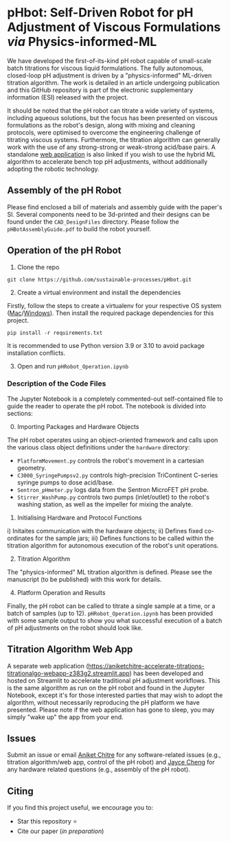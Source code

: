 # pHbot: Self-Driven Robot for pH Adjustment of Viscous Formulations *via* Physics-informed-ML

We have developed the first-of-its-kind pH robot capable of small-scale batch titrations for viscous liquid formulations. The fully autonomous, closed-loop pH adjustment is driven by a "physics-informed" ML-driven titration algorithm. The work is detailed in an article undergoing publication and this GitHub repository is part of the electronic supplementary information (ESI) released with the project. 

It should be noted that the pH robot can titrate a wide variety of systems, including aqueous solutions, but the focus has been presented on viscous formulations as the robot's design, along with mixing and cleaning protocols, were optimised to overcome the engineering challenge of titrating viscous systems. Furthermore, the titration algorithm can generally work with the use of any strong-strong or weak-strong acid/base pairs. A standalone [web application](https://aniketchitre-accelerate-titrations-titrationalgo-webapp-z383g2.streamlit.app) is also linked if you wish to use the hybrid ML algorithm to accelerate bench top pH adjustments, without additionally adopting the robotic technology. 

## Assembly of the pH Robot

Please find enclosed a bill of materials and assembly guide with the paper's SI. Several components need to be 3d-printed and their designs can be found under the `CAD_DesignFiles` directory. Please follow the `pHBotAssemblyGuide.pdf` to build the robot yourself.

## Operation of the pH Robot 

1. Clone the repo

```console
git clone https://github.com/sustainable-processes/pHbot.git
```

2. Create a virtual environment and install the dependencies

Firstly, follow the steps to create a virtualenv for your respective OS system ([Mac](https://sourabhbajaj.com/mac-setup/Python/virtualenv.html)/[Windows](https://mothergeo-py.readthedocs.io/en/latest/development/how-to/venv-win.html)). Then install the required package dependencies for this project.

```console
pip install -r requirements.txt
```
It is recommended to use Python version 3.9 or 3.10 to avoid package installation conflicts.


3. Open and run `pHRobot_Operation.ipynb`

### Description of the Code Files

The Jupyter Notebook is a completely commented-out self-contained file to guide the reader to operate the pH robot. The notebook is divided into sections: 

0. Importing Packages and Hardware Objects

The pH robot operates using an object-oriented framework and calls upon the various class object definitions under the `hardware` directory:

* `PlatformMovement.py` controls the robot's movement in a cartesian geometry.
* `C3000_SyringePumpsv2.py` controls high-precision TriContinent C-series syringe pumps to dose acid/base.
* `Sentron_pHmeter.py` logs data from the Sentron MicroFET pH probe.
* `Stirrer_WashPump.py` controls two pumps (inlet/outlet) to the robot's washing station, as well as the impeller for mixing the analyte.

1. Initialising Hardware and Protocol Functions

i) Initaites communication with the hardware objects;
ii) Defines fixed co-ordinates for the sample jars;
iii) Defines functions to be called within the titration algorithm for autonomous execution of the robot's unit operations.

2. Titration Algorithm

The "physics-informed" ML titration algorithm is defined. Please see the manuscript (to be published) with this work for details.

4. Platform Operation and Results

Finally, the pH robot can be called to titrate a single sample at a time, or a batch of samples (up to 12). `pHRobot_Operation.ipynb` has been provided with some sample output to show you what successful execution of a batch of pH adjustments on the robot should look like. 

## Titration Algorithm Web App 

A separate web application (https://aniketchitre-accelerate-titrations-titrationalgo-webapp-z383g2.streamlit.app) has been developed and hosted on Streamlit to accelerate traditional pH adjustment workflows. This is the same algorithm as run on the pH robot and found in the Jupyter Notebook, except it's for those interested parties that may wish to adopt the algorithm, without necessarily reproducing the pH platform we have presented. Please note if the web application has gone to sleep, you may simply "wake up" the app from your end. 


## Issues 

Submit an issue or email [Aniket Chitre](ac2349@cam.ac.uk) for any software-related issues (e.g., titration algorithm/web app, control of the pH robot) and [Jayce Cheng](jayce_cheng@imre.a-star.edu.sg) for any hardware related questions (e.g., assembly of the pH robot). 


## Citing

If you find this project useful, we encourage you to: 
* Star this repository &#11088;
* Cite our paper (_in preparation_)

